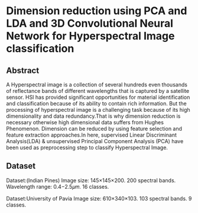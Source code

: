 # Dimension reduction using PCA and LDA and 3D Convolutional Neural Network for Hyperspectral Image classification

## Abstract
A Hyperspectral image is a collection of several hundreds even thousands of reflectance bands of different wavelengths that is captured by a satellite sensor. HSI has provided significant opportunities for material identification and
classification because of its ability to contain rich information. But the processing of hyperspectral
image is a challenging task because of its high dimensionality and data redundancy.That is why dimension reduction is necessary otherwise high dimensional data suffers from Hughes Phenomenon. Dimension can be reduced by using feature selection and feature extraction approaches.In here, supervised Linear Discriminant Analysis(LDA) & unsupervised Principal Component Analysis (PCA) have been used as preprocessing step to classify Hyperspectral Image.


## Dataset
Dataset:(Indian Pines)
Image size: 145×145×200.
200 spectral bands.
Wavelength range: 0.4−2.5𝜇𝑚.
16 classes.

Dataset:University of Pavia
Image size: 610×340×103.
103 spectral bands.
9 classes.






